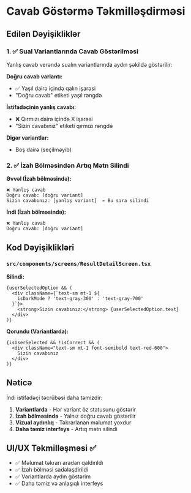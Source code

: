 # Cavab Göstərmə Təkmilləşdirməsi

## Edilən Dəyişikliklər

### 1. ✅ Sual Variantlarında Cavab Göstərilməsi

Yanlış cavab verəndə sualın variantlarında aydın şəkildə göstərilir:

**Doğru cavab variantı:**
- ✅ Yaşıl dairə içində qalın işarəsi
- "Doğru cavab" etiketi yaşıl rəngdə

**İstifadəçinin yanlış cavabı:**
- ❌ Qırmızı dairə içində X işarəsi  
- "Sizin cavabınız" etiketi qırmızı rəngdə

**Digər variantlar:**
- Boş dairə (seçilməyib)

### 2. ✅ İzah Bölməsindən Artıq Mətn Silindi

**Əvvəl (İzah bölməsində):**
```
❌ Yanlış cavab
Doğru cavab: [doğru variant]
Sizin cavabınız: [yanlış variant]  ← Bu sıra silindi
```

**İndi (İzah bölməsində):**
```
❌ Yanlış cavab
Doğru cavab: [doğru variant]
```

## Kod Dəyişiklikləri

### `src/components/screens/ResultDetailScreen.tsx`

**Silindi:**
```tsx
{userSelectedOption && (
  <div className={`text-sm mt-1 ${
    isDarkMode ? 'text-gray-300' : 'text-gray-700'
  }`}>
    <strong>Sizin cavabınız:</strong> {userSelectedOption.text}
  </div>
)}
```

**Qorundu (Variantlarda):**
```tsx
{isUserSelected && !isCorrect && (
  <div className="text-sm mt-1 font-semibold text-red-600">
    Sizin cavabınız
  </div>
)}
```

## Nəticə

İndi istifadəçi təcrübəsi daha təmizdir:

1. **Variantlarda** - Hər variant öz statusunu göstərir
2. **İzah bölməsində** - Yalnız doğru cavab göstərilir
3. **Vizual aydınlıq** - Təkrarlanan məlumat yoxdur
4. **Daha təmiz interfeys** - Artıq mətn silindi

## UI/UX Təkmilləşməsi ✅

- ✅ Məlumat təkrarı aradan qaldırıldı
- ✅ İzah bölməsi sadələşdirildi  
- ✅ Variantlarda aydın göstərim
- ✅ Daha təmiz və anlaşıqlı interfeys